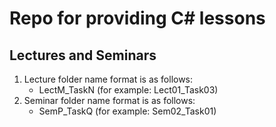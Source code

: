 # Repo for providing C# lessons

## Lectures and Seminars

1. Lecture folder name format is as follows:
   - LectM_TaskN (for example: Lect01_Task03)
2. Seminar folder name format is as follows:
   - SemP_TaskQ (for example: Sem02_Task01)
